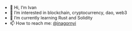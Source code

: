 - 👋 Hi, I’m Ivan
- 👀 I’m interested in blockchain, cryptocurrency, dao, web3
- 🌱 I’m currently learning Rust and Solidity
- 📫 How to reach me: [@inagornyi](https://twitter.com/inagornyi)
